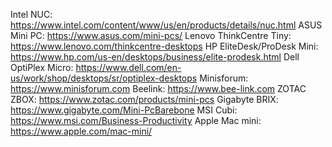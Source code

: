 Intel NUC: https://www.intel.com/content/www/us/en/products/details/nuc.html
ASUS Mini PC: https://www.asus.com/mini-pcs/
Lenovo ThinkCentre Tiny: https://www.lenovo.com/thinkcentre-desktops
HP EliteDesk/ProDesk Mini: https://www.hp.com/us-en/desktops/business/elite-prodesk.html
Dell OptiPlex Micro: https://www.dell.com/en-us/work/shop/desktops/sr/optiplex-desktops
Minisforum: https://www.minisforum.com
Beelink: https://www.bee-link.com
ZOTAC ZBOX: https://www.zotac.com/products/mini-pcs
Gigabyte BRIX: https://www.gigabyte.com/Mini-PcBarebone
MSI Cubi: https://www.msi.com/Business-Productivity
Apple Mac mini: https://www.apple.com/mac-mini/
